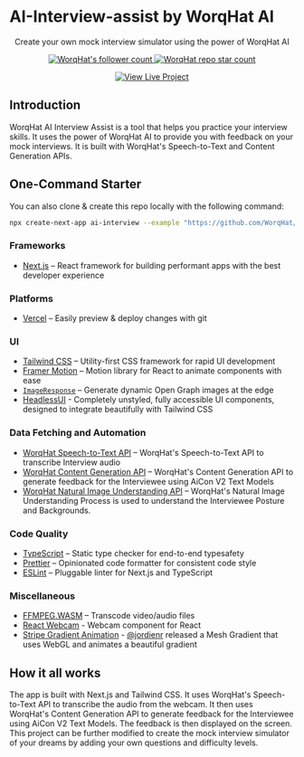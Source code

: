 # AI-Interview-assist by WorqHat AI

<p align="center">
  Create your own mock interview simulator using the power of WorqHat AI
</p>

<p align="center">
  <a href="https://twitter.com/worqhat">
    <img src="https://img.shields.io/twitter/follow/worqhat?style=flat&label=Follow&logo=twitter&color=0bf&logoColor=fff" alt="WorqHat's follower count" />
  </a>
  <a href="https://github.com/WorqHat/AI-Interview-assist">
    <img src="https://img.shields.io/github/stars/WorqHat/AI-Interview-assist?label=WorqHat%2FAI-Interview-assist" alt="WorqHat repo star count" />
  </a>
</p>

<p align="center">
  <a href="https://ai-interview-assist.vercel.app/">
    <img src="https://img.shields.io/badge/View%20Live%20Project-000?style=for-the-badge&logo=vercel&labelColor=000" alt="View Live Project" />
  </a>

## Introduction

WorqHat AI Interview Assist is a tool that helps you practice your interview skills. It uses the power of WorqHat AI to provide you with feedback on your mock interviews. It is built with WorqHat's Speech-to-Text and Content Generation APIs.

## One-Command Starter

You can also clone & create this repo locally with the following command:

```bash
npx create-next-app ai-interview --example "https://github.com/WorqHat/AI-Interview-assist"
```

### Frameworks

- [Next.js](https://nextjs.org/) – React framework for building performant apps with the best developer experience

### Platforms

- [Vercel](https://vercel.com/) – Easily preview & deploy changes with git

### UI

- [Tailwind CSS](https://tailwindcss.com/) – Utility-first CSS framework for rapid UI development
- [Framer Motion](https://framer.com/motion) – Motion library for React to animate components with ease
- [`ImageResponse`](https://beta.nextjs.org/docs/api-reference/image-response) – Generate dynamic Open Graph images at the edge
- [HeadlessUI](https://headlessui.com/) - Completely unstyled, fully accessible UI components, designed to integrate beautifully with Tailwind CSS

### Data Fetching and Automation

- [WorqHat Speech-to-Text API](https://docs.worqhat.com/api-reference/speech-extraction) – WorqHat's Speech-to-Text API to transcribe Interview audio
- [WorqHat Content Generation API](https://docs.worqhat.com/api-reference/text-generation-ai/aicon-v2-textgen) – WorqHat's Content Generation API to generate feedback for the Interviewee using AiCon V2 Text Models
- [WorqHat Natural Image Understanding API](https://docs.worqhat.com/ai-models/image-analysis/image-analysis-v2) – WorqHat's Natural Image Understanding 
  Process is used to understand the Interviewee Posture and Backgrounds.

### Code Quality

- [TypeScript](https://www.typescriptlang.org/) – Static type checker for end-to-end typesafety
- [Prettier](https://prettier.io/) – Opinionated code formatter for consistent code style
- [ESLint](https://eslint.org/) – Pluggable linter for Next.js and TypeScript

### Miscellaneous

- [FFMPEG.WASM](https://ffmpegwasm.netlify.app/) – Transcode video/audio files
- [React Webcam](https://github.com/mozmorris/react-webcam) - Webcam component for React
- [Stripe Gradient Animation](https://whatamesh.vercel.app/) - [@jordienr](https://twitter.com/jordienr) released a Mesh Gradient that uses WebGL and animates a beautiful gradient

## How it all works

The app is built with Next.js and Tailwind CSS. It uses WorqHat's Speech-to-Text API to transcribe the audio from the webcam. It then uses WorqHat's Content Generation API to generate feedback for the Interviewee using AiCon V2 Text Models. The feedback is then displayed on the screen. This project can be further modified to create the mock interview simulator of your dreams by adding your own questions and difficulty levels.
